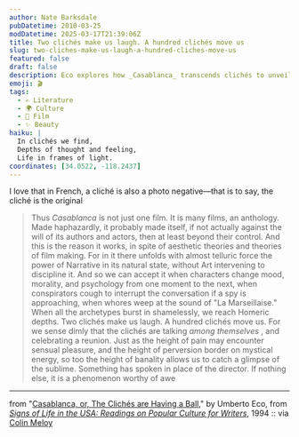 ```yaml
---
author: Nate Barksdale
pubDatetime: 2010-03-25
modDatetime: 2025-03-17T21:39:06Z
title: Two clichés make us laugh. A hundred clichés move us
slug: two-cliches-make-us-laugh-a-hundred-cliches-move-us
featured: false
draft: false
description: Eco explores how _Casablanca_ transcends clichés to unveil narrative power and emotional depth.
emoji: 🎬
tags:
  - ✍️ Literature
  - 🌍 Culture
  - 🎥 Film
  - ✨ Beauty
haiku: |
  In clichés we find,  
  Depths of thought and feeling,  
  Life in frames of light.
coordinates: [34.0522, -118.2437]
---
```


I love that in French, a cliché is also a photo negative—that is to say, the cliché is the original

> Thus _Casablanca_ is not just one film. It is many films, an anthology. Made haphazardly, it probably made itself, if not actually against the will of its authors and actors, then at least beyond their control. And this is the reason it works, in spite of aesthetic theories and theories of film making. For in it there unfolds with almost telluric force the power of Narrative in its natural state, without Art intervening to discipline it. And so we can accept it when characters change mood, morality, and psychology from one moment to the next, when conspirators cough to interrupt the conversation if a spy is approaching, when whores weep at the sound of "La Marseillaise." When all the archetypes burst in shamelessly, we reach Homeric depths. Two clichés make us laugh. A hundred clichés move us. For we sense dimly that the clichés are talking _among themselves_ , and celebrating a reunion. Just as the height of pain may encounter sensual pleasure, and the height of perversion border on mystical energy, so too the height of banality allows us to catch a glimpse of the sublime. Something has spoken in place of the director. If nothing else, it is a phenomenon worthy of awe

---

from "[Casablanca, or, The Clichés are Having a Ball](https://www.google.com/search?q=%22Casablanca%2C%20or%2C%20The%20Clich%C3%A9s%20are%20Having%20a%20Ball%22%20themodernword.com)," by Umberto Eco, from [_Signs of Life in the USA: Readings on Popular Culture for Writers_](https://www.google.com/search?q=%22_Signs%20of%20Life%20in%20the%20USA%3A%20Readings%20on%20Popular%20Culture%20for%20Writers_%22%20amazon.com), 1994 :: via [Colin Meloy](http://colinmeloy.tumblr.com/post/425264166/two-cliches-make-us-laugh-but-a-hundred-cliches)
